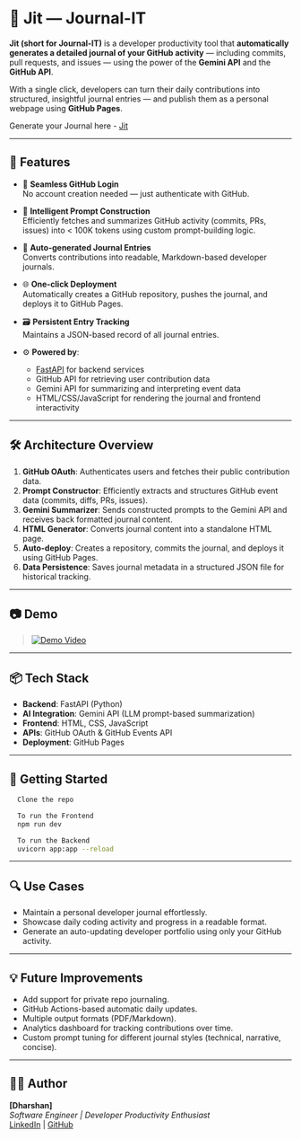 # 📘 Jit — Journal-IT

**Jit (short for Journal-IT)** is a developer productivity tool that **automatically generates a detailed journal of your GitHub activity** — including commits, pull requests, and issues — using the power of the **Gemini API** and the **GitHub API**.

With a single click, developers can turn their daily contributions into structured, insightful journal entries — and publish them as a personal webpage using **GitHub Pages**.

Generate your Journal here - [Jit](https://j-it.netlify.app/)

---

## 🚀 Features

- 🔐 **Seamless GitHub Login**  
  No account creation needed — just authenticate with GitHub.

- 🧠 **Intelligent Prompt Construction**  
  Efficiently fetches and summarizes GitHub activity (commits, PRs, issues) into < 100K tokens using custom prompt-building logic.

- 📄 **Auto-generated Journal Entries**  
  Converts contributions into readable, Markdown-based developer journals.

- 🌐 **One-click Deployment**  
  Automatically creates a GitHub repository, pushes the journal, and deploys it to GitHub Pages.

- 🗃️ **Persistent Entry Tracking**  
  Maintains a JSON-based record of all journal entries.

- ⚙️ **Powered by**:
  - [FastAPI](https://fastapi.tiangolo.com/) for backend services
  - GitHub API for retrieving user contribution data
  - Gemini API for summarizing and interpreting event data
  - HTML/CSS/JavaScript for rendering the journal and frontend interactivity

---

## 🛠️ Architecture Overview

1. **GitHub OAuth**: Authenticates users and fetches their public contribution data.
2. **Prompt Constructor**: Efficiently extracts and structures GitHub event data (commits, diffs, PRs, issues).
3. **Gemini Summarizer**: Sends constructed prompts to the Gemini API and receives back formatted journal content.
4. **HTML Generator**: Converts journal content into a standalone HTML page.
5. **Auto-deploy**: Creates a repository, commits the journal, and deploys it using GitHub Pages.
6. **Data Persistence**: Saves journal metadata in a structured JSON file for historical tracking.

---

## 📷 Demo

> [![Demo Video](https://img.youtube.com/vi/TrdMeH92pwI/0.jpg)](https://www.youtube.com/watch?v=TrdMeH92pwI)

---

## 📦 Tech Stack

- **Backend**: FastAPI (Python)
- **AI Integration**: Gemini API (LLM prompt-based summarization)
- **Frontend**: HTML, CSS, JavaScript
- **APIs**: GitHub OAuth & GitHub Events API
- **Deployment**: GitHub Pages

---

## 🧪 Getting Started

```bash
  Clone the repo

  To run the Frontend
  npm run dev

  To run the Backend
  uvicorn app:app --reload
```

---

## 🔍 Use Cases

- Maintain a personal developer journal effortlessly.
- Showcase daily coding activity and progress in a readable format.
- Generate an auto-updating developer portfolio using only your GitHub activity.

---

## 💡 Future Improvements

- Add support for private repo journaling.
- GitHub Actions-based automatic daily updates.
- Multiple output formats (PDF/Markdown).
- Analytics dashboard for tracking contributions over time.
- Custom prompt tuning for different journal styles (technical, narrative, concise).

---

## 👨‍💻 Author

**[Dharshan]**  
_Software Engineer | Developer Productivity Enthusiast_  
[LinkedIn](#) | [GitHub](#)

